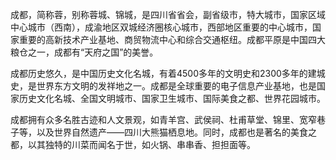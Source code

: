 成都，简称蓉，别称蓉城、锦城，是四川省省会，副省级市，特大城市，国家区域中心城市（西南），成渝地区双城经济圈核心城市，西部地区重要的中心城市，国家重要的高新技术产业基地、商贸物流中心和综合交通枢纽。成都平原是中国四大粮仓之一，成都有“天府之国”的美誉。

成都历史悠久，是中国历史文化名城，有着4500多年的文明史和2300多年的建城史，是世界东方文明的发祥地之一。成都是全球重要的电子信息产业基地，也是国家历史文化名城、全国文明城市、国家卫生城市、国际美食之都、世界花园城市。

成都拥有众多名胜古迹和人文景观，如青羊宫、武侯祠、杜甫草堂、锦里、宽窄巷子等，以及世界自然遗产——四川大熊猫栖息地。同时，成都也是著名的美食之都，以其独特的川菜而闻名于世，如火锅、串串香、担担面等。

